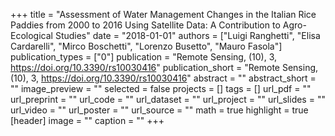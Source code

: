 +++
title = "Assessment of Water Management Changes in the Italian Rice Paddies from 2000 to 2016 Using Satellite Data: A Contribution to Agro-Ecological Studies"
date = "2018-01-01"
authors = ["Luigi Ranghetti", "Elisa Cardarelli", "Mirco Boschetti", "Lorenzo Busetto", "Mauro Fasola"]
publication_types = ["0"]
publication = "Remote Sensing, (10), 3, https://doi.org/10.3390/rs10030416"
publication_short = "Remote Sensing, (10), 3, https://doi.org/10.3390/rs10030416"
abstract = ""
abstract_short = ""
image_preview = ""
selected = false
projects = []
tags = []
url_pdf = ""
url_preprint = ""
url_code = ""
url_dataset = ""
url_project = ""
url_slides = ""
url_video = ""
url_poster = ""
url_source = ""
math = true
highlight = true
[header]
image = ""
caption = ""
+++
